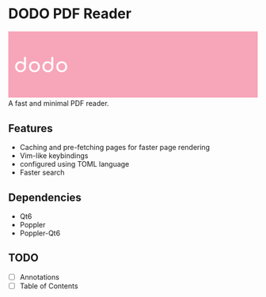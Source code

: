 # DODO PDF Reader

<img src="./logo/banner.png"/>
A fast and minimal PDF reader.




## Features

- Caching and pre-fetching pages for faster page rendering
- Vim-like keybindings
- configured using TOML language
- Faster search

## Dependencies

- Qt6
- Poppler
- Poppler-Qt6

## TODO

- [ ] Annotations
- [ ] Table of Contents
